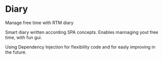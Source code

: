 # Diary
Manage free time with RTM diary

Smart diary written according SPA concepts.
Enables mannaging yout free time, with fun gui.  

Using Dependency Injection for flexibility code and for easly improving in the future.
